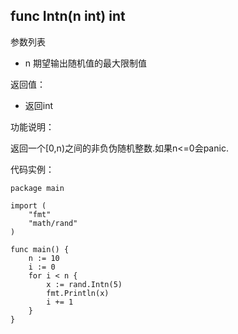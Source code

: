 ## func Intn(n int) int

参数列表

- n 期望输出随机值的最大限制值

返回值：

- 返回int

功能说明：


返回一个[0,n)之间的非负伪随机整数.如果n<=0会panic.

代码实例：

	package main

	import (
		"fmt"
		"math/rand"
	)

	func main() {
		n := 10
		i := 0
		for i < n {
			x := rand.Intn(5)
			fmt.Println(x)
			i += 1
		}
	}








